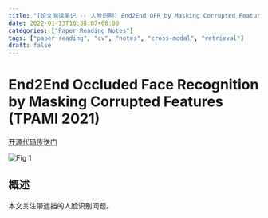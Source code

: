 ```yaml
---
title: "[论文阅读笔记 -- 人脸识别] End2End OFR by Masking Corrupted Features (TPAMI 2021)"
date: 2022-01-13T16:38:07+08:00
categories: ["Paper Reading Notes"]
tags: ["paper reading", "cv", "notes", "cross-modal", "retrieval"]
draft: false
---
```


# End2End Occluded Face Recognition by Masking Corrupted Features (TPAMI 2021)

[开源代码传送门](https://github.com/haibo-qiu/FROM)

![Fig 1](/images/2022/PRN171/1.png)

## 概述

本文关注带遮挡的人脸识别问题。  


